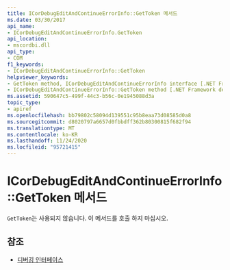 ```yaml
---
title: ICorDebugEditAndContinueErrorInfo::GetToken 메서드
ms.date: 03/30/2017
api_name:
- ICorDebugEditAndContinueErrorInfo.GetToken
api_location:
- mscordbi.dll
api_type:
- COM
f1_keywords:
- ICorDebugEditAndContinueErrorInfo::GetToken
helpviewer_keywords:
- GetToken method, ICorDebugEditAndContinueErrorInfo interface [.NET Framework debugging]
- ICorDebugEditAndContinueErrorInfo::GetToken method [.NET Framework debugging]
ms.assetid: 590647c5-499f-44c3-b56c-0e1945088d3a
topic_type:
- apiref
ms.openlocfilehash: bb79802c58094d139551c95b8eaa73d08585d0a8
ms.sourcegitcommit: d8020797a6657d0fbbdff362b80300815f682f94
ms.translationtype: MT
ms.contentlocale: ko-KR
ms.lasthandoff: 11/24/2020
ms.locfileid: "95721415"
---
```

# <a name="icordebugeditandcontinueerrorinfogettoken-method"></a>ICorDebugEditAndContinueErrorInfo::GetToken 메서드

`GetToken`는 사용되지 않습니다. 이 메서드를 호출 하지 마십시오.  
  
## <a name="see-also"></a>참조

- [디버깅 인터페이스](debugging-interfaces.md)
